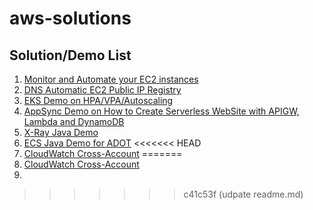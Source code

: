 # aws-solutions

## Solution/Demo List

1. [Monitor and Automate your EC2 instances](https://github.com/yagrxu/aws-solutions/tree/main/ec2-auto-stop)
2. [DNS Automatic EC2 Public IP Registry](https://github.com/yagrxu/aws-solutions/tree/main/dns-ec2-auto-registry)
3. [EKS Demo on HPA/VPA/Autoscaling](https://github.com/yagrxu/aws-solutions/tree/main/eks-devops-demo)
4. [AppSync Demo on How to Create Serverless WebSite with APIGW, Lambda and DynamoDB](https://github.com/yagrxu/aws-solutions/tree/main/appsync-serverless-demo)
5. [X-Ray Java Demo](https://github.com/yagrxu/aws-solutions/tree/main/xray-demo)
6. [ECS Java Demo for ADOT](https://github.com/yagrxu/aws-solutions/tree/main/adot-ecs-java-demo)
<<<<<<< HEAD
7. [CloudWatch Cross-Account](https://github.com/yagrxu/aws-solutions/tree/main/cloudwatch-cross-account-demo)
=======
7. [CloudWatch Cross-Account](https://github.com/yagrxu/aws-solutions/tree/main/cloudwatch-cross-account-demo)
8. 
>>>>>>> c41c53f (udpate readme.md)
